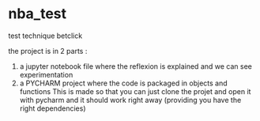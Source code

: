 # nba_test
test technique betclick

the project is in 2 parts : 
1) a jupyter notebook file where the reflexion is explained and we can see experimentation
2) a PYCHARM project where the code is packaged in objects and functions 
  This is made so that you can just clone the projet and open it with pycharm and it should work right away (providing you have the right dependencies)
  
 

